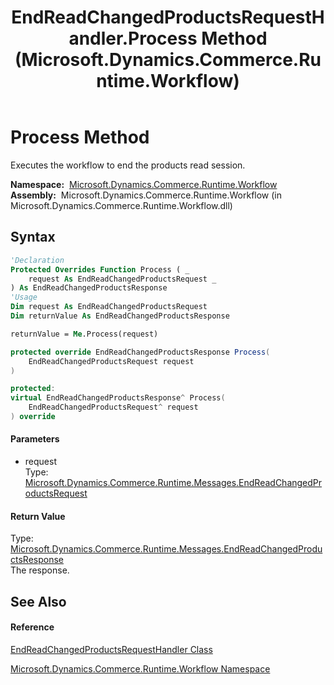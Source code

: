 ﻿---
title: EndReadChangedProductsRequestHandler.Process Method  (Microsoft.Dynamics.Commerce.Runtime.Workflow)
TOCTitle: Process Method
ms:assetid: M:Microsoft.Dynamics.Commerce.Runtime.Workflow.EndReadChangedProductsRequestHandler.Process(Microsoft.Dynamics.Commerce.Runtime.Messages.EndReadChangedProductsRequest)
ms:mtpsurl: https://technet.microsoft.com/en-us/library/microsoft.dynamics.commerce.runtime.workflow.endreadchangedproductsrequesthandler.process(v=AX.60)
ms:contentKeyID: 62210505
ms.date: 05/18/2015
mtps_version: v=AX.60
f1_keywords:
- Microsoft.Dynamics.Commerce.Runtime.Workflow.EndReadChangedProductsRequestHandler.Process
dev_langs:
- CSharp
- C++
- VB
---

# Process Method

Executes the workflow to end the products read session.

**Namespace:**  [Microsoft.Dynamics.Commerce.Runtime.Workflow](microsoft-dynamics-commerce-runtime-workflow-namespace.md)  
**Assembly:**  Microsoft.Dynamics.Commerce.Runtime.Workflow (in Microsoft.Dynamics.Commerce.Runtime.Workflow.dll)

## Syntax

``` vb
'Declaration
Protected Overrides Function Process ( _
    request As EndReadChangedProductsRequest _
) As EndReadChangedProductsResponse
'Usage
Dim request As EndReadChangedProductsRequest
Dim returnValue As EndReadChangedProductsResponse

returnValue = Me.Process(request)
```

``` csharp
protected override EndReadChangedProductsResponse Process(
    EndReadChangedProductsRequest request
)
```

``` c++
protected:
virtual EndReadChangedProductsResponse^ Process(
    EndReadChangedProductsRequest^ request
) override
```

#### Parameters

  - request  
    Type: [Microsoft.Dynamics.Commerce.Runtime.Messages.EndReadChangedProductsRequest](endreadchangedproductsrequest-class-microsoft-dynamics-commerce-runtime-messages.md)  

#### Return Value

Type: [Microsoft.Dynamics.Commerce.Runtime.Messages.EndReadChangedProductsResponse](endreadchangedproductsresponse-class-microsoft-dynamics-commerce-runtime-messages.md)  
The response.  

## See Also

#### Reference

[EndReadChangedProductsRequestHandler Class](endreadchangedproductsrequesthandler-class-microsoft-dynamics-commerce-runtime-workflow.md)

[Microsoft.Dynamics.Commerce.Runtime.Workflow Namespace](microsoft-dynamics-commerce-runtime-workflow-namespace.md)

